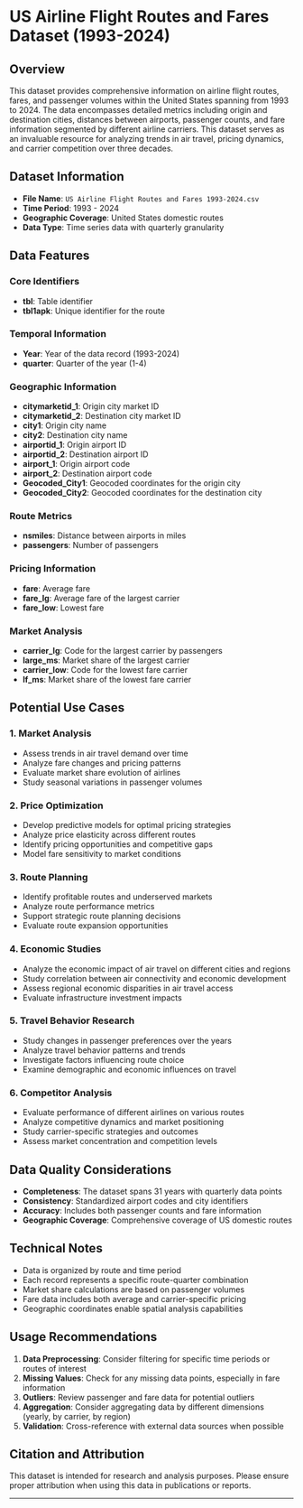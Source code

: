 # US Airline Flight Routes and Fares Dataset (1993-2024)

## Overview

This dataset provides comprehensive information on airline flight routes, fares, and passenger volumes within the United States spanning from 1993 to 2024. The data encompasses detailed metrics including origin and destination cities, distances between airports, passenger counts, and fare information segmented by different airline carriers. This dataset serves as an invaluable resource for analyzing trends in air travel, pricing dynamics, and carrier competition over three decades.

## Dataset Information

- **File Name**: `US Airline Flight Routes and Fares 1993-2024.csv`
- **Time Period**: 1993 - 2024
- **Geographic Coverage**: United States domestic routes
- **Data Type**: Time series data with quarterly granularity

## Data Features

### Core Identifiers
- **tbl**: Table identifier
- **tbl1apk**: Unique identifier for the route

### Temporal Information
- **Year**: Year of the data record (1993-2024)
- **quarter**: Quarter of the year (1-4)

### Geographic Information
- **citymarketid_1**: Origin city market ID
- **citymarketid_2**: Destination city market ID
- **city1**: Origin city name
- **city2**: Destination city name
- **airportid_1**: Origin airport ID
- **airportid_2**: Destination airport ID
- **airport_1**: Origin airport code
- **airport_2**: Destination airport code
- **Geocoded_City1**: Geocoded coordinates for the origin city
- **Geocoded_City2**: Geocoded coordinates for the destination city

### Route Metrics
- **nsmiles**: Distance between airports in miles
- **passengers**: Number of passengers

### Pricing Information
- **fare**: Average fare
- **fare_lg**: Average fare of the largest carrier
- **fare_low**: Lowest fare

### Market Analysis
- **carrier_lg**: Code for the largest carrier by passengers
- **large_ms**: Market share of the largest carrier
- **carrier_low**: Code for the lowest fare carrier
- **lf_ms**: Market share of the lowest fare carrier

## Potential Use Cases

### 1. Market Analysis
- Assess trends in air travel demand over time
- Analyze fare changes and pricing patterns
- Evaluate market share evolution of airlines
- Study seasonal variations in passenger volumes

### 2. Price Optimization
- Develop predictive models for optimal pricing strategies
- Analyze price elasticity across different routes
- Identify pricing opportunities and competitive gaps
- Model fare sensitivity to market conditions

### 3. Route Planning
- Identify profitable routes and underserved markets
- Analyze route performance metrics
- Support strategic route planning decisions
- Evaluate route expansion opportunities

### 4. Economic Studies
- Analyze the economic impact of air travel on different cities and regions
- Study correlation between air connectivity and economic development
- Assess regional economic disparities in air travel access
- Evaluate infrastructure investment impacts

### 5. Travel Behavior Research
- Study changes in passenger preferences over the years
- Analyze travel behavior patterns and trends
- Investigate factors influencing route choice
- Examine demographic and economic influences on travel

### 6. Competitor Analysis
- Evaluate performance of different airlines on various routes
- Analyze competitive dynamics and market positioning
- Study carrier-specific strategies and outcomes
- Assess market concentration and competition levels

## Data Quality Considerations

- **Completeness**: The dataset spans 31 years with quarterly data points
- **Consistency**: Standardized airport codes and city identifiers
- **Accuracy**: Includes both passenger counts and fare information
- **Geographic Coverage**: Comprehensive coverage of US domestic routes

## Technical Notes

- Data is organized by route and time period
- Each record represents a specific route-quarter combination
- Market share calculations are based on passenger volumes
- Fare data includes both average and carrier-specific pricing
- Geographic coordinates enable spatial analysis capabilities

## Usage Recommendations

1. **Data Preprocessing**: Consider filtering for specific time periods or routes of interest
2. **Missing Values**: Check for any missing data points, especially in fare information
3. **Outliers**: Review passenger and fare data for potential outliers
4. **Aggregation**: Consider aggregating data by different dimensions (yearly, by carrier, by region)
5. **Validation**: Cross-reference with external data sources when possible

## Citation and Attribution

This dataset is intended for research and analysis purposes. Please ensure proper attribution when using this data in publications or reports.

---
